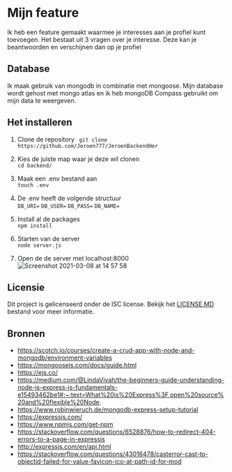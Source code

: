 # Mijn feature
Ik heb een feature gemaakt waarmee je interesses aan je profiel kunt toevoegen.
Het bestaat uit 3 vragen over je interesse. Deze kan je beantwoorden en verschijnen dan op je profiel

## Database
Ik maak gebruik van mongodb in combinatie met mongoose. Mijn database wordt gehost met mongo atlas en ik heb mongoDB Compass gebruikt om mijn data te weergeven.

## Het installeren
1. Clone de repository
`` 
git clone https://github.com/Jeroen777/JeroenBackendHer
``  
  
2. Kies de juiste map waar je deze wil clonen  
``
cd backend/
``
  
3. Maak een .env bestand aan  
``
touch .env
``

4. De .env heeft de volgende structuur   
  ``DB_URI=`` 
  ``DB_USER=`` 
  ``DB_PASS=`` 
  ``DB_NAME=`` 

  
5. Install al de packages  
``npm install``  
  
6. Starten van de server  
``node server.js``

7. Open de de server met localhost:8000
![Screenshot 2021-03-08 at 14 57 58](https://user-images.githubusercontent.com/60734114/110331504-7c23e200-801f-11eb-8371-fe1b09513820.png)

## Licensie
Dit project is gelicenseerd onder de ISC license. Bekijk het [LICENSE.MD](https://github.com/Jeroen777/jeroenBackendHer/blob/master/LICENSE.MD) bestand voor meer informatie.


## Bronnen
- https://scotch.io/courses/create-a-crud-app-with-node-and-mongodb/environment-variables
- https://mongoosejs.com/docs/guide.html
- https://ejs.co/
- https://medium.com/@LindaVivah/the-beginners-guide-understanding-node-js-express-js-fundamentals-e15493462be1#:~:text=What%20is%20Express%3F,open%20source%20and%20flexible%20Node.
- https://www.robinwieruch.de/mongodb-express-setup-tutorial
- https://expressjs.com/
- https://www.npmjs.com/get-npm
- https://stackoverflow.com/questions/6528876/how-to-redirect-404-errors-to-a-page-in-expressjs
- http://expressjs.com/en/api.html
- https://stackoverflow.com/questions/43016478/casterror-cast-to-objectid-failed-for-value-favicon-ico-at-path-id-for-mod
